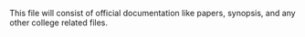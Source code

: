 This file will consist of official documentation like papers, synopsis, and any other college related files.
